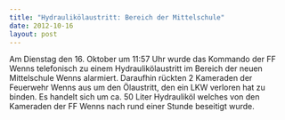 ```yaml
---
title: "Hydraulikölaustritt: Bereich der Mittelschule"
date: 2012-10-16
layout: post
---
```


Am Dienstag den 16. Oktober um 11:57 Uhr wurde das Kommando der FF Wenns telefonisch zu einem Hydraulikölaustritt im Bereich der neuen Mittelschule Wenns alarmiert. Daraufhin rückten 2 Kameraden der Feuerwehr Wenns aus um den Ölaustritt, den ein LKW verloren hat zu binden. Es handelt sich um ca. 50 Liter Hydrauliköl welches von den Kameraden der FF Wenns nach rund einer Stunde beseitigt wurde.